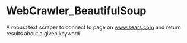 WebCrawler_BeautifulSoup
========================

A robust text scraper to connect to page on www.sears.com and return results about a given keyword. 

